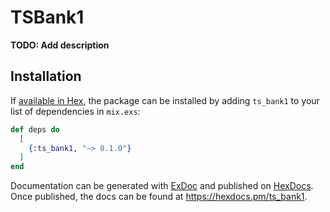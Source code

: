 # TSBank1

**TODO: Add description**

## Installation

If [available in Hex](https://hex.pm/docs/publish), the package can be installed
by adding `ts_bank1` to your list of dependencies in `mix.exs`:

```elixir
def deps do
  [
    {:ts_bank1, "~> 0.1.0"}
  ]
end
```

Documentation can be generated with [ExDoc](https://github.com/elixir-lang/ex_doc)
and published on [HexDocs](https://hexdocs.pm). Once published, the docs can
be found at <https://hexdocs.pm/ts_bank1>.

